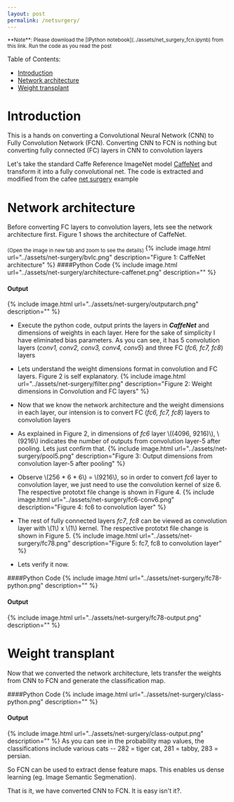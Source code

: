 ```yaml
---
layout: post
permalink: /netsurgery/
---
```


<sub>
**Note**: Please download the [IPython notebook](../assets/net_surgery_fcn.ipynb) from this link. Run the code as you read the post
</sub>

Table of Contents:


* [Introduction](#L1)
* [Network architecture](#L2)
* [Weight transplant](#L3)

<a name="L1"></a>
# Introduction

This is a hands on converting a Convolutional Neural Network (CNN) to Fully Convolution Network (FCN). Converting CNN to FCN is nothing but 
converting fully connected (FC) layers in CNN to convolution layers 

Let's take the standard Caffe Reference ImageNet model [CaffeNet](https://github.com/BVLC/caffe/tree/master/models/bvlc_reference_caffenet) and
transform it into a fully convolutional net. The code is extracted and modified from the cafee [net surgery](https://github.com/BVLC/caffe/blob/master/examples/net_surgery.ipynb) example

<a name="L2"></a>
# Network architecture
Before converting FC layers to convolution layers, lets see the network architecture first. 
Figure 1 shows the architecture of CaffeNet.

<sub> (Open the image in new tab and zoom to see the details) </sub>
{% include image.html url="../assets/net-surgery/bvlc.png" description="Figure 1: CaffeNet architecture" %}
####Python Code
{% include image.html url="../assets/net-surgery/architecture-caffenet.png" description="" %}
#### Output
{% include image.html url="../assets/net-surgery/outputarch.png" description="" %}

* Execute the python code, output prints the layers in **_CaffeNet_** and dimensions of weights in each
layer. Here for the sake of simplicity I have eliminated bias parameters. As you can see, it has 5 convolution 
layers (_conv1, conv2, conv3, conv4, conv5_) and three FC (_fc6, fc7, fc8_) layers

* Lets understand the weight dimensions format in convolution and FC layers. Figure 2 is self explanatory.
{% include image.html url="../assets/net-surgery/filter.png" description="Figure 2: Weight dimensions in Convolution and FC layers" %}

* Now that we know the network architecture and the weight dimensions in each layer, our intension is to convert FC (_fc6, fc7, fc8_) layers to convolution layers

* As explained in Figure 2, in dimensions of _fc6_ layer \\((4096, 9216)\\), \\(9216\\) indicates the number of outputs from convolution layer-5 after pooling. 
Lets just confirm that.
{% include image.html url="../assets/net-surgery/pool5.png" description="Figure 3: Output dimensions from convolution layer-5 after pooling" %}

* Observe \\(256 * 6 * 6\\) = \\(9216\\), so in order to convert _fc6_ layer to convolution layer, we just need to use the convolution kernel of size 6. 
The respective prototxt file change is shown in Figure 4.
{% include image.html url="../assets/net-surgery/fc6-conv6.png" description="Figure 4: fc6 to convolution layer" %}

* The rest of fully connected layers _fc7_, _fc8_ can be viewed as convolution layer with \\(1\\) x \\(1\\) kernel.
The respective prototxt file change is shown in Figure 5.
{% include image.html url="../assets/net-surgery/fc78.png" description="Figure 5: fc7, fc8 to convolution layer" %}

* Lets verify it now.

####Python Code
{% include image.html url="../assets/net-surgery/fc78-python.png" description="" %}
#### Output
{% include image.html url="../assets/net-surgery/fc78-output.png" description="" %}

<a name="L3"></a>
# Weight transplant
Now that we converted the network architecture, lets transfer the
weights from CNN to FCN and generate the classification map.

####Python Code
{% include image.html url="../assets/net-surgery/class-python.png" description="" %}
#### Output
{% include image.html url="../assets/net-surgery/class-output.png" description="" %}
As you can see in the probability map values, the classifications include various cats -- 282 = tiger cat, 281 = tabby, 283 = persian.

So FCN can be used to extract dense feature maps. This enables us dense
learning (eg. Image Semantic Segmenation).

That is it, we have converted CNN to FCN. It is easy isn't it?.
